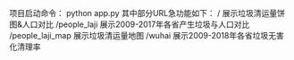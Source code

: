 项目启动命令：
    python app.py
其中部分URL急功能如下：
    / 展示垃圾清运量饼图&人口对比
    /people_laji 展示2009-2017年各省产生垃圾与人口对比
    /people_laji_map 展示垃圾清运量地图
    /wuhai 展示2009-2018年各省垃圾无害化清理率
